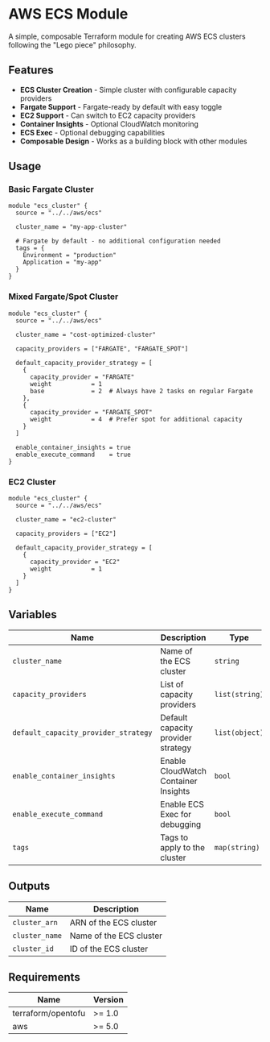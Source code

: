 # AWS ECS Module

A simple, composable Terraform module for creating AWS ECS clusters following the "Lego piece" philosophy.

## Features

- **ECS Cluster Creation** - Simple cluster with configurable capacity providers
- **Fargate Support** - Fargate-ready by default with easy toggle
- **EC2 Support** - Can switch to EC2 capacity providers
- **Container Insights** - Optional CloudWatch monitoring
- **ECS Exec** - Optional debugging capabilities
- **Composable Design** - Works as a building block with other modules

## Usage

### Basic Fargate Cluster

```hcl
module "ecs_cluster" {
  source = "../../aws/ecs"

  cluster_name = "my-app-cluster"

  # Fargate by default - no additional configuration needed
  tags = {
    Environment = "production"
    Application = "my-app"
  }
}
```

### Mixed Fargate/Spot Cluster

```hcl
module "ecs_cluster" {
  source = "../../aws/ecs"

  cluster_name = "cost-optimized-cluster"

  capacity_providers = ["FARGATE", "FARGATE_SPOT"]

  default_capacity_provider_strategy = [
    {
      capacity_provider = "FARGATE"
      weight           = 1
      base             = 2  # Always have 2 tasks on regular Fargate
    },
    {
      capacity_provider = "FARGATE_SPOT"
      weight           = 4  # Prefer spot for additional capacity
    }
  ]

  enable_container_insights = true
  enable_execute_command    = true
}
```

### EC2 Cluster

```hcl
module "ecs_cluster" {
  source = "../../aws/ecs"

  cluster_name = "ec2-cluster"

  capacity_providers = ["EC2"]

  default_capacity_provider_strategy = [
    {
      capacity_provider = "EC2"
      weight           = 1
    }
  ]
}
```

## Variables

| Name | Description | Type | Default |
|------|-------------|------|---------|
| `cluster_name` | Name of the ECS cluster | `string` | Required |
| `capacity_providers` | List of capacity providers | `list(string)` | `["FARGATE"]` |
| `default_capacity_provider_strategy` | Default capacity provider strategy | `list(object)` | Fargate strategy |
| `enable_container_insights` | Enable CloudWatch Container Insights | `bool` | `false` |
| `enable_execute_command` | Enable ECS Exec for debugging | `bool` | `false` |
| `tags` | Tags to apply to the cluster | `map(string)` | `{}` |

## Outputs

| Name | Description |
|------|-------------|
| `cluster_arn` | ARN of the ECS cluster |
| `cluster_name` | Name of the ECS cluster |
| `cluster_id` | ID of the ECS cluster |

## Requirements

| Name | Version |
|------|---------|
| terraform/opentofu | >= 1.0 |
| aws | >= 5.0 |
